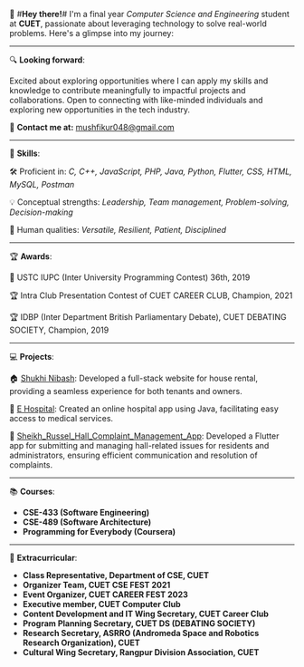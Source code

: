 🚀 #**Hey there!**#
I'm a final year *Computer Science and Engineering* student at **CUET**, passionate about leveraging technology to solve real-world problems. Here's a glimpse into my journey:

---

🔍 **Looking forward**:

Excited about exploring opportunities where I can apply my skills and knowledge to contribute meaningfully to impactful projects and collaborations. Open to connecting with like-minded individuals and exploring new opportunities in the tech industry.

📧 **Contact me at:** mushfikur048@gmail.com

---

🚀 **Skills**:

🛠️ Proficient in: *C, C++, JavaScript, PHP, Java, Python, Flutter, CSS, HTML, MySQL, Postman*

💡 Conceptual strengths: *Leadership, Team management, Problem-solving, Decision-making*

🌟 Human qualities: *Versatile, Resilient, Patient, Disciplined*

---

🏆 **Awards**:

🥇 USTC IUPC (Inter University Programming Contest) 36th, 2019

🏆 Intra Club Presentation Contest of CUET CAREER CLUB, Champion, 2021

🏆 IDBP (Inter Department British Parliamentary Debate), CUET DEBATING SOCIETY, Champion, 2019

---

💻 **Projects**:

🏠 [Shukhi Nibash](https://github.com/mushfikur-rahman/Shukhi_Nibash): Developed a full-stack website for house rental, providing a seamless experience for both tenants and owners.

🏥 [E Hospital](https://github.com/mushfikur-rahman/E_Hospital): Created an online hospital app using Java, facilitating easy access to medical services.

🏢 [Sheikh_Russel_Hall_Complaint_Management_App](https://github.com/mushfikur-rahman/Sheikh_Russel_Hall_Complaint_Management_App): Developed a Flutter app for submitting and managing hall-related issues for residents and administrators, ensuring efficient communication and resolution of complaints.

---

📚 **Courses**:

- **CSE-433 (Software Engineering)**
- **CSE-489 (Software Architecture)**
- **Programming for Everybody (Coursera)**

---

🌟 **Extracurricular**:

- **Class Representative, Department of CSE, CUET** 
- **Organizer Team, CUET CSE FEST 2021** 
- **Event Organizer, CUET CAREER FEST 2023** 
- **Executive member, CUET Computer Club** 
- **Content Development and IT Wing Secretary, CUET Career Club** 
- **Program Planning Secretary, CUET DS (DEBATING SOCIETY)** 
- **Research Secretary, ASRRO (Andromeda Space and Robotics Research Organization), CUET** 
- **Cultural Wing Secretary, Rangpur Division Association, CUET** 
